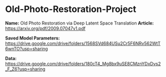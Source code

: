 # Old-Photo-Restoration-Project

**Name:** Old Photo Restoration via Deep Latent Space Translation
**Article:** https://arxiv.org/pdf/2009.07047v1.pdf

**Saved Model Parameters:** https://drive.google.com/drive/folders/1568SVd684USu2Cr5F6NRv562WtT6wnTO?usp=sharing

**Data:** https://drive.google.com/drive/folders/180cT4_Mg8bx9uSE8CMznYDxDvs2_F_Z6?usp=sharing

